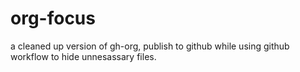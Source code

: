 # org-focus
a cleaned up version of gh-org, publish to github while using github workflow to hide unnesassary files.
